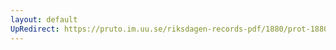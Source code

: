 ```yaml
---
layout: default
UpRedirect: https://pruto.im.uu.se/riksdagen-records-pdf/1880/prot-1880--fk--043/prot-1880--fk--043_026.pdf
---
```


